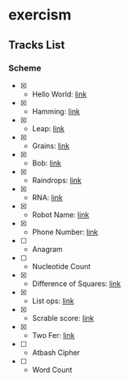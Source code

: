 # exercism

Tracks List
---

### Scheme

- [x] - Hello World: [link](https://exercism.io/my/solutions/aec52e8e31f9460a9e6197cfe97d5ac5)
- [x] - Hamming: [link](https://exercism.io/my/solutions/b622315ddac849219f5a40624f92d5e9)
- [x] - Leap: [link](https://exercism.io/my/solutions/c73525e69d644157b89c56bfa3cb4048) 
- [x] - Grains: [link](https://exercism.io/my/solutions/10777951ed9e4c2b8cc69f3f9f4874b9)
- [x] - Bob: [link](https://exercism.io/my/solutions/62ac4b28b10343858113e8b6cbdab5e0)
- [x] - Raindrops: [link](https://exercism.io/my/solutions/a8671958741545f691377c0fa8d91032)
- [x] - RNA: [link](https://exercism.io/my/solutions/7e214141d3e146edb85c843dee785444)
- [x] - Robot Name: [link](https://exercism.io/my/solutions/d183aa4174df497c9e34c45c4755c2e6)
- [x] - Phone Number: [link](https://exercism.io/my/solutions/a0d036e5700e4f03b90f6a4c88ec2ae8)
- [ ] - Anagram
- [ ] - Nucleotide Count
- [x] - Difference of Squares: [link](https://exercism.io/my/solutions/03537bed85a94321aa1d740b552dd4d1)
- [x] - List ops: [link](https://exercism.io/my/solutions/a3297aec1d7f4d6a97222c4ad5279e92)
- [x] - Scrable score: [link](https://exercism.io/my/solutions/81907e6f341443f499e036dd57317c6e)
- [x] - Two Fer: [link](https://exercism.io/my/solutions/a966c32cea2d46deacd66f4ca400618d)
- [ ] - Atbash Cipher
- [ ] - Word Count
